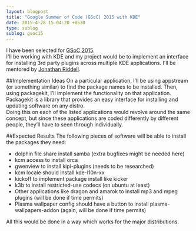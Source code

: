 ```yaml
---
layout: blogpost
title: "Google Summer of Code (GSoC) 2015 with KDE"
date: 2015-4-28 15:04:20 +0530
type: sublog
sublog: gsoc15
---
```


I have been selected for [GSoC 2015](https://www.google-melange.com/gsoc/homepage/google/gsoc2015).   
I'll be working with KDE and my project would be to implement an interface for installing 3rd party plugins across multiple KDE applications. I'll be mentored by [Jonathan Riddell](https://twitter.com/jriddell).

##Implementation Ideas
On a particular application, I’ll be using appstream (or something similar) to find the package names to be installed. Then, using packagekit, I’ll implement the functionality on that application. Packagekit is a library that provides an easy interface for installing and updating software on any distro.    
Doing this on each of the listed applications would revolve around the same concept, but since these applications are coded differently by different people, they’ll have to seen through individually.

##Expected Results
The following pieces of software will be able to install the packages they need:

* dolphin file share install samba (extra bugfixes might be needed here)
* kcm access to install orca
* gwenview to install kipi-plugins (needs to be researched)
* kcm locale should install kde-l10n-xx
* kickoff to implement package install like kicker
* k3b to install restricted-use codecs (on ubuntu at least)
* Other applications like dragon and amarok to install mp3 and mpeg plugins (will be done if time permits)
* Plasma wallpaper config should have a button to install plasma-wallpapers-addon (again, will be done if time permits)

All this would be done in a way which works for the major distributions.
